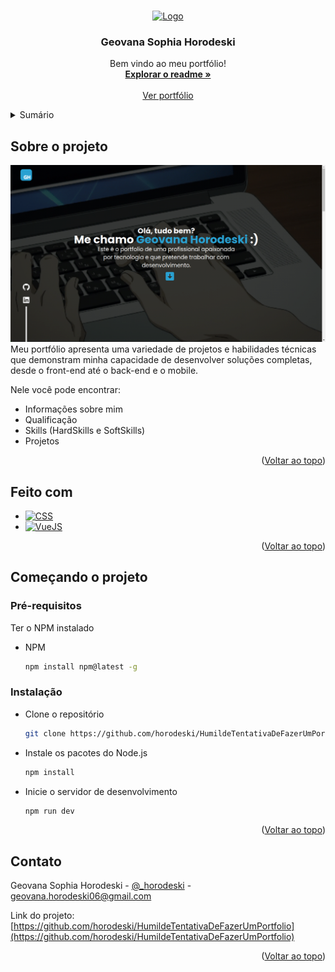 <a name="readme-top"></a>
<!-- PROJECT LOGO -->
<br />
<div align="center">
  <a href="https://github.com/horodeski/HumildeTentativaDeFazerUmPortfolio">
    <img src="src/assets/img/logo.png" alt="Logo" width="200" height="200">
  </a>

  <h3 align="center">Geovana Sophia Horodeski</h3>

  <p align="center">
    Bem vindo ao meu portfólio!
    <br />
    <a href="https://github.com/horodeski/HumildeTentativaDeFazerUmPortfolio"><strong>Explorar o readme »</strong></a>
    <br />
    <br />
    <a href="https://github.com/horodeski/HumildeTentativaDeFazerUmPortfolio">Ver portfólio</a>
  </p>
</div>



<!-- TABLE OF CONTENTS -->
<details>
  <summary>Sumário</summary>
  <ol>
    <li>
      <a href="#sobre-o-projeto">Sobre o projeto</a>
      <ul>
        <li><a href="#feito-com">Feito com</a></li>
      </ul>
    </li>
    <li>
      <a href="#comencando-o-projeto">Começando o projeto</a>
      <ul>
        <li><a href="#prerequisitos">Pré-requisitos</a></li>
        <li><a href="#instalacao">Instalação</a></li>
      </ul>
    </li>
    <li><a href="#contato">Contato</a></li>
  </ol>
</details>



<!-- ABOUT THE PROJECT -->
## Sobre o projeto

<img src="src/assets/img/Captura de tela de 2023-05-12 21-39-54.png"> 
Meu portfólio apresenta uma variedade de projetos e habilidades técnicas que demonstram minha capacidade de desenvolver soluções completas, desde o front-end até o back-end e o mobile.

Nele você pode encontrar:
* Informações sobre mim
* Qualificação
* Skills (HardSkills e SoftSkills)
* Projetos


<p align="right">(<a href="#readme-top">Voltar ao topo</a>)</p>



## Feito com

  * <a href="https://github.com/horodeski?tab=repositories" target="_blank"><img alt="CSS"
    src="https://img.shields.io/badge/-CSS-1572B6?style=flat-square&logo=CSS3&logoColor=white">
    </a>
  * <a href="https://github.com/horodeski?tab=repositories" target="_blank"><img alt="VueJS"
    src="https://img.shields.io/badge/-VueJS-40b684?logo=vue.js&logoColor=white&style=flat-square">
    </a>


<p align="right">(<a href="#readme-top">Voltar ao topo</a>)</p>



<!-- GETTING STARTED -->
## Começando o projeto

### Pré-requisitos
Ter o NPM instalado

* NPM
  ```sh
  npm install npm@latest -g
  ```

### Instalação


* Clone o repositório
   ```sh
   git clone https://github.com/horodeski/HumildeTentativaDeFazerUmPortfolio
   ```

* Instale os pacotes do Node.js
  ```sh
  npm install
  ```

* Inicie o servidor de desenvolvimento

  ```sh
  npm run dev
  ```

<p align="right">(<a href="#readme-top">Voltar ao topo</a>)</p>

<!-- CONTACT -->
## Contato

Geovana Sophia Horodeski - [@_horodeski](https://twitter.com/_horodeski) - geovana.horodeski06@gmail.com

Link do projeto: [https://github.com/horodeski/HumildeTentativaDeFazerUmPortfolio](https://github.com/horodeski/HumildeTentativaDeFazerUmPortfolio)

<p align="right">(<a href="#readme-top">Voltar ao topo</a>)</p>
